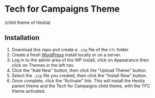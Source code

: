 # Tech for Campaigns Theme
(child theme of Hestia)

## Installation
1. Download this repo and create a `.zip` file of the `tfc` folder.
2. Create a fresh [WordPress](https://wordpress.org/download/) install locally or on a server.
3. Log in to the admin area of the WP install, click on Appearance then click on Themes in the left nav.
4. Click the "Add New" button, then click the "Upload Theme" button.
5. Select the `.zip` file you created, then click the "Install Now" button.
6. Once complete, click the "Activate" link.
This will install the Hestia parent theme and the Tech for Campaigns child theme, with the TFC theme activated.
